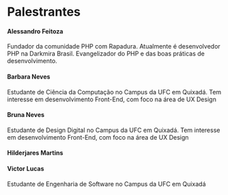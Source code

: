 # Palestrantes

#### Alessandro Feitoza

Fundador da comunidade PHP com Rapadura. Atualmente é desenvolvedor PHP na Darkmira Brasil. Evangelizador do PHP e das boas práticas de desenvolvimento. 

#### Barbara Neves

Estudante de Ciência da Computação no Campus da UFC em Quixadá. Tem interesse em desenvolvimento Front-End, com foco na área de UX Design

#### Bruna Neves

Estudante de Design Digital no Campus da UFC em Quixadá. Tem interesse em desenvolvimento Front-End, com foco na área de UX Design

#### Hilderjares Martins



#### Victor Lucas

Estudante de Engenharia de Software no Campus da UFC em Quixadá

#### 
